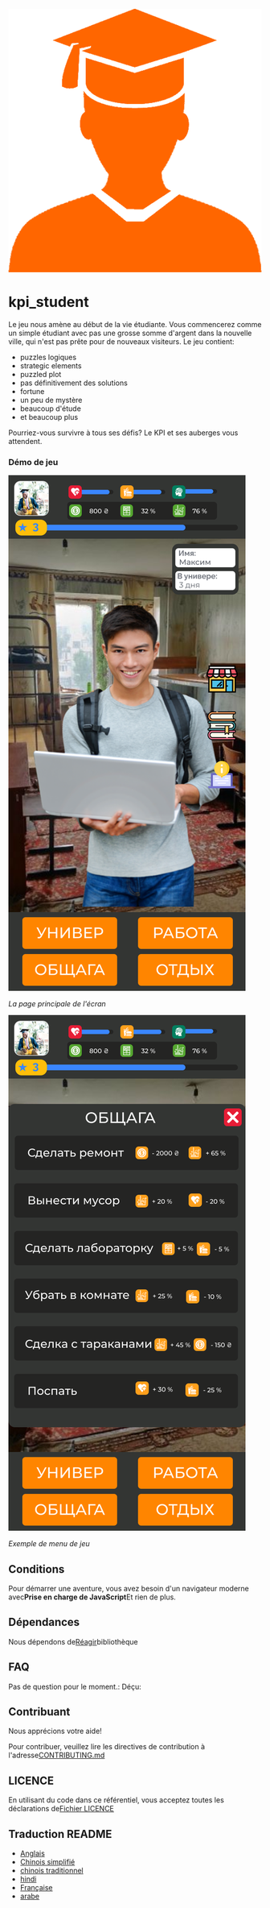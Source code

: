 ![Student](READMEs/readme_images/student.png)

# kpi_student

Le jeu nous amène au début de la vie étudiante. Vous commencerez comme un simple étudiant avec pas une grosse somme d'argent dans la nouvelle ville, qui n'est pas prête pour de nouveaux visiteurs.
Le jeu contient:

-   puzzles logiques
-   strategic elements
-   puzzled plot
-   pas définitivement des solutions
-   fortune
-   un peu de mystère
-   beaucoup d'étude
-   et beaucoup plus

Pourriez-vous survivre à tous ses défis? Le KPI et ses auberges vous attendent.

### Démo de jeu

![Image of main page](READMEs/readme_images/main.svg)

_La page principale de l'écran_

![Image of main page](READMEs/readme_images/menu.svg)

_Exemple de menu de jeu_

## Conditions

Pour démarrer une aventure, vous avez besoin d'un navigateur moderne avec**Prise en charge de JavaScript**Et rien de plus.

## Dépendances

Nous dépendons de[Réagir](https://reactjs.org/)bibliothèque

## FAQ

Pas de question pour le moment.: Déçu:

## Contribuant

Nous apprécions votre aide!

Pour contribuer, veuillez lire les directives de contribution à l'adresse[CONTRIBUTING.md](CONTRIBUTING.md)

## LICENCE

En utilisant du code dans ce référentiel, vous acceptez toutes les déclarations de[Fichier LICENCE](LICENSE)

## Traduction README

<!-- TODO: add russian and ukrainian translation  -->

-   [Anglais](READMEs/README.md)
-   [Chinois simplifié](READMEs/README.zh-CN.md)
-   [chinois traditionnel](READMEs/README.zh-TW.md)
-   [hindi](READMEs/README.hi.md)
-   [Française](READMEs/README.fr.md)
-   [arabe](READMEs/README.ar.md)
